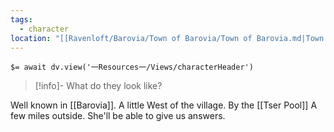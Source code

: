 ```yaml
---
tags:
  - character
location: "[[Ravenloft/Barovia/Town of Barovia/Town of Barovia.md|Town of Barovia]]"
---
```


`$= await dv.view('一Resources一/Views/characterHeader')`

> [!info]- What do they look like?
>

Well known in [[Barovia]]. A little West of the village. By the [[Tser Pool]] A few miles outside. She'll be able to give us answers.
